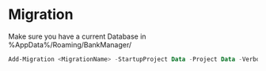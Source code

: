 ﻿# Migration

Make sure you have a current Database in %AppData%/Roaming/BankManager/

````Powershell
Add-Migration <MigrationName> -StartupProject Data -Project Data -Verbose
````
